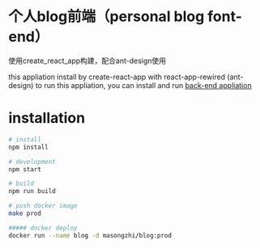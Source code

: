 # 个人blog前端（personal blog font-end）
使用create_react_app构建，配合ant-design使用

this appliation install by create-react-app with react-app-rewired (ant-design)
to run this appliation, you can install and run [back-end appliation](https://github.com/masongzhi/self_koa_blog)

# installation
```bash
# install
npm install

# development
npm start

# build
npm run build

# push docker image
make prod

##### docker deploy
docker run --name blog -d masongzhi/blog:prod
```
